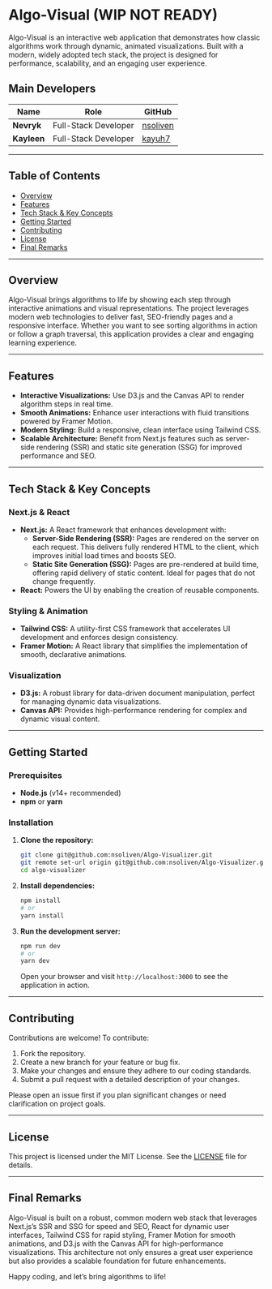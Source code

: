 
# Algo-Visual (WIP NOT READY)

Algo-Visual is an interactive web application that demonstrates how classic algorithms work through dynamic, animated visualizations. Built with a modern, widely adopted tech stack, the project is designed for performance, scalability, and an engaging user experience.

## Main Developers

| Name            | Role               | GitHub                                         |
| --------------- | ------------------ | ---------------------------------------------- |
| **Nevryk** | Full-Stack Developer     | [nsoliven](https://github.com/nsoliven) |
| **Kayleen**     | Full-Stack Developer | [kayuh7](https://github.com/kayuh7)         |


---

## Table of Contents

- [Overview](#overview)
- [Features](#features)
- [Tech Stack & Key Concepts](#tech-stack--key-concepts)
- [Getting Started](#getting-started)
- [Contributing](#contributing)
- [License](#license)
- [Final Remarks](#final-remarks)

---

## Overview

Algo-Visual brings algorithms to life by showing each step through interactive animations and visual representations. The project leverages modern web technologies to deliver fast, SEO-friendly pages and a responsive interface. Whether you want to see sorting algorithms in action or follow a graph traversal, this application provides a clear and engaging learning experience.

---

## Features

- **Interactive Visualizations:** Use D3.js and the Canvas API to render algorithm steps in real time.
- **Smooth Animations:** Enhance user interactions with fluid transitions powered by Framer Motion.
- **Modern Styling:** Build a responsive, clean interface using Tailwind CSS.
- **Scalable Architecture:** Benefit from Next.js features such as server-side rendering (SSR) and static site generation (SSG) for improved performance and SEO.

---

## Tech Stack & Key Concepts

### Next.js & React

- **Next.js:** A React framework that enhances development with:
  - **Server-Side Rendering (SSR):** Pages are rendered on the server on each request. This delivers fully rendered HTML to the client, which improves initial load times and boosts SEO.
  - **Static Site Generation (SSG):** Pages are pre-rendered at build time, offering rapid delivery of static content. Ideal for pages that do not change frequently.
- **React:** Powers the UI by enabling the creation of reusable components.

### Styling & Animation

- **Tailwind CSS:** A utility-first CSS framework that accelerates UI development and enforces design consistency.
- **Framer Motion:** A React library that simplifies the implementation of smooth, declarative animations.

### Visualization

- **D3.js:** A robust library for data-driven document manipulation, perfect for managing dynamic data visualizations.
- **Canvas API:** Provides high-performance rendering for complex and dynamic visual content.

---

## Getting Started

### Prerequisites

- **Node.js** (v14+ recommended)
- **npm** or **yarn**

### Installation

1. **Clone the repository:**

   ```bash
   git clone git@github.com:nsoliven/Algo-Visualizer.git 
   git remote set-url origin git@github.com:nsoliven/Algo-Visualizer.git 
   cd algo-visualizer
   ```

2. **Install dependencies:**

   ```bash
   npm install
   # or
   yarn install
   ```

3. **Run the development server:**

   ```bash
   npm run dev
   # or
   yarn dev
   ```

   Open your browser and visit `http://localhost:3000` to see the application in action.

---

## Contributing

Contributions are welcome! To contribute:

1. Fork the repository.
2. Create a new branch for your feature or bug fix.
3. Make your changes and ensure they adhere to our coding standards.
4. Submit a pull request with a detailed description of your changes.

Please open an issue first if you plan significant changes or need clarification on project goals.

---

## License

This project is licensed under the MIT License. See the [LICENSE](LICENSE) file for details.

---

## Final Remarks

Algo-Visual is built on a robust, common modern web stack that leverages Next.js’s SSR and SSG for speed and SEO, React for dynamic user interfaces, Tailwind CSS for rapid styling, Framer Motion for smooth animations, and D3.js with the Canvas API for high-performance visualizations. This architecture not only ensures a great user experience but also provides a scalable foundation for future enhancements.

Happy coding, and let’s bring algorithms to life!
